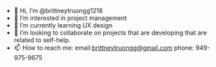 - 👋 Hi, I’m @brittneytruongg1218
- 👀 I’m interested in project management
- 🌱 I’m currently learning UX design
- 💞️ I’m looking to collaborate on projects that are developing that are related to self-help.
- 📫 How to reach me: email:brittneytruongg@gmail.com phone: 949-975-9675

<!---
brittneytruongg1218/brittneytruongg1218 is a ✨ special ✨ repository because its `README.md` (this file) appears on your GitHub profile.
You can click the Preview link to take a look at your changes.
--->
